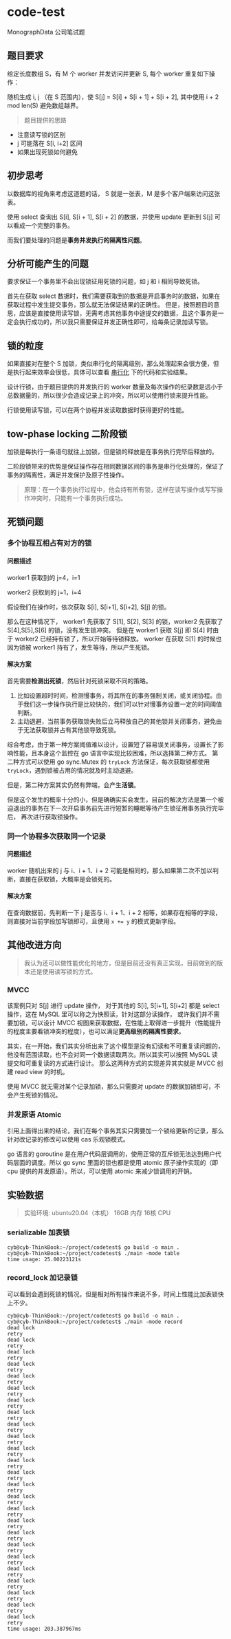 # code-test

MonographData 公司笔试题

## 题目要求

给定长度数组 S，有 M 个 worker 并发访问并更新 S, 每个 worker 重复如下操作：

随机生成 i, j （在 S 范围内），使 S[j] = S[i] + S[i + 1] + S[i + 2], 其中使用 i + 2 mod len(S) 避免数组越界。

> 题目提供的思路

- 注意读写锁的区别
- j 可能落在 S[i, i+2] 区间
- 如果出现死锁如何避免

## 初步思考

以数据库的视角来考虑这道题的话， S 就是一张表，M 是多个客户端来访问这张表。

使用 select 查询出 S[i], S[i + 1], S[i + 2] 的数据，并使用 update 更新到 S[j] 可以看成一个完整的事务。

而我们要处理的问题是**事务并发执行的隔离性问题**。

## 分析可能产生的问题

要求保证一个事务里不会出现锁征用死锁的问题，如 j 和 i 相同导致死锁。

首先在获取 select 数据时，我们需要获取到的数据是开启事务时的数据，如果在获取过程中发生提交事务，那么就无法保证结果的正确性。
但是，按照题目的意思，应该是直接使用读写锁，无需考虑其他事务中途提交的数据，且这个事务是一定会执行成功的，所以我只需要保证并发正确性即可，给每条记录加读写锁。

## 锁的粒度

如果直接对在整个 S 加锁，类似串行化的隔离级别，那么处理起来会很方便，但是执行起来效率会很低，具体可以查看 [串行化](pkg/serializable.go) 下的代码和实验结果。

设计行锁，由于题目提供的并发执行的 worker 数量及每次操作的纪录数是远小于总数据量的，所以很少会造成记录上的冲突，所以可以使用行锁来提升性能。

行锁使用读写锁，可以在两个协程并发读取数据时获得更好的性能。


## tow-phase locking 二阶段锁

加锁是每执行一条语句就往上加锁，但是锁的释放是在事务执行完毕后释放的。

二阶段锁带来的优势是保证操作存在相同数据区间的事务是串行化处理的，保证了事务的隔离性，满足并发保护及原子性操作。

> 原理：在一个事务执行过程中，他会持有所有锁，这样在读写操作或写写操作冲突时，只能有一个事务执行成功。

## 死锁问题

### 多个协程互相占有对方的锁

#### 问题描述

worker1 获取到的 j=4，i=1

worker2 获取到的 j=1，i=4

假设我们在操作时，依次获取 S[i], S[i+1], S[i+2], S[j] 的锁。

那么在这种情况下， worker1 先获取了 S[1], S[2], S[3] 的锁，worker2 先获取了 S[4],S[5],S[6] 的锁，没有发生锁冲突。
但是在 worker1 获取 S[j] 即 S[4] 时由于 worker2 已经持有锁了，所以开始等待锁释放。 
worker 在获取 S[1] 的时候也因为锁被 worker1 持有了，发生等待，所以产生死锁。

#### 解决方案

首先需要**检测出死锁**，然后针对死锁采取不同的策略。

1. 比如设置超时时间，检测慢事务，将其所在的事务强制关闭，或关闭协程。由于我们这一步操作执行是比较快的，我们可以针对慢事务设置一定的时间阈值判断。
2. 主动退避，当前事务获取锁失败后立马释放自己的其他锁并关闭事务，避免由于无法获取锁并占有其他锁导致死锁。

综合考虑，由于第一种方案阈值难以设计，设置短了容易误关闭事务，设置长了影响性能，且本身这个监控在 go 语言中实现比较困难，所以选择第二种方式。
第二种方式可以使用 go sync.Mutex 的 `tryLock` 方法保证，每次获取锁都使用 `tryLock`，遇到锁被占用的情况就及时主动退避。

但是，第二种方案其实仍然有弊端，会产生**活锁**。

但是这个发生的概率十分的小，但是确确实实会发生，目前的解决方法是第一个被迫退出的事务在下一次开启事务前先进行短暂的睡眠等待产生锁征用事务执行完毕后，
再次进行获取锁操作。


### 同一个协程多次获取同一个记录

#### 问题描述

worker 随机出来的 j 与 i、i + 1、i + 2 可能是相同的，那么如果第二次不加以判断，直接在获取锁，大概率是会锁死的。

#### 解决方案

在查询数据前，先判断一下 j 是否与 i、i + 1、i + 2 相等，如果存在相等的字段，则直接对当前字段加写锁即可，且使用 `x += y` 的模式更新字段。

## 其他改进方向

> 我认为还可以做性能优化的地方，但是目前还没有真正实现，目前做到的版本还是使用读写锁的方式。

### MVCC 

该案例只对 S[j] 进行 update 操作， 对于其他的 S[i], S[i+1], S[i+2] 都是 select 操作，这在 MySQL 里可以称之为快照读，针对这部分读操作，
或许我们并不需要加锁，可以设计 MVCC 视图来获取数据，在性能上取得进一步提升（性能提升的程度主要看锁冲突的程度），也可以满足**更高级别的隔离性要求**。

其实，在一开始，我们其实分析出来了这个模型是没有幻读和不可重复读问题的，他没有范围读取，也不会对同一个数据读取两次。所以其实可以按照 MySQL 读提交和可重复读的方式进行设计。
那么这两种方式的实现差异其实就是 MVCC 创建 read view 的时机。

使用 MVCC 就无需对某个记录加锁，那么只需要对 update 的数据加锁即可，不会产生死锁的情况。

### 并发原语 Atomic

引用上面得出来的结论，我们在每个事务其实只需要加一个锁给更新的记录，那么针对改记录的修改可以使用 cas 乐观锁模式。

go 语言的 goroutine 是在用户代码层调用的，使用正常的互斥锁无法达到用户代码层面的调度。所以 go sync 里面的锁也都是使用 atomic 原子操作实现的（即
cpu 提供的并发原语）。所以，可以使用 atomic 来减少锁调用的开销。


## 实验数据

> 实验环境:
> ubuntu20.04（本机）  16GB 内存  16核 CPU

### serializable 加表锁

```shell
cyb@cyb-ThinkBook:~/project/codetest$ go build -o main .
cyb@cyb-ThinkBook:~/project/codetest$ ./main -mode table
time usage: 25.00223121s
```

### record_lock 加记录锁

可以看到会遇到死锁的情况，但是相对所有操作来说不多，时间上性能比加表锁快上不少。

```shell
cyb@cyb-ThinkBook:~/project/codetest$ go build -o main .
cyb@cyb-ThinkBook:~/project/codetest$ ./main -mode record
dead lock
retry
dead lock
retry
dead lock
retry
dead lock
retry
dead lock
retry
dead lock
retry
dead lock
retry
dead lock
retry
dead lock
retry
dead lock
retry
dead lock
retry
dead lock
retry
dead lock
retry
dead lock
retry
dead lock
retry
dead lock
retry
dead lock
retry
dead lock
retry
dead lock
retry
dead lock
retry
dead lock
retry
dead lock
retry
dead lock
retry
dead lock
retry
dead lock
retry
time usage: 203.387967ms
```

